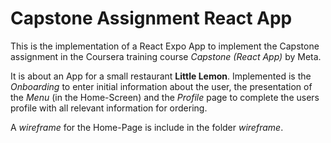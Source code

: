 # Capstone Assignment React App
This is the implementation of a React Expo App to implement the Capstone assignment in the Coursera training course *Capstone (React App)* by Meta.

It is about an App for a small restaurant **Little Lemon**.
Implemented is the *Onboarding* to enter initial information about the user, the presentation of the *Menu* (in the Home-Screen) and the 
*Profile* page to complete the users profile with all relevant information for ordering.

A *wireframe* for the Home-Page is include in the folder *wireframe*.
